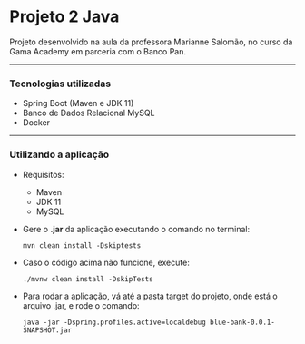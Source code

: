 # Projeto 2 Java <br>

Projeto desenvolvido na aula da professora Marianne Salomão, no curso da Gama Academy em parceria com o Banco Pan. <br>

---
### Tecnologias utilizadas

- Spring Boot (Maven e JDK 11)
- Banco de Dados Relacional MySQL
- Docker

---
### Utilizando a aplicação

- Requisitos:
  - Maven
  - JDK 11
  - MySQL

- Gere o <b>.jar</b> da aplicação executando o comando no terminal:
  ```
  mvn clean install -Dskiptests
  ```
- Caso o código acima não funcione, execute:
  ```
  ./mvnw clean install -DskipTests
  ```

- Para rodar a aplicação, vá até a pasta target do projeto, onde está o arquivo .jar, e rode o comando:
  ```
  java -jar -Dspring.profiles.active=localdebug blue-bank-0.0.1-SNAPSHOT.jar
  ```

